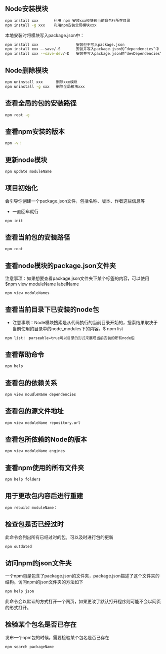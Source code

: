 ## Node安装模块

```bash
npm install xxx       利用 npm 安装xxx模块到当前命令行所在目录
npm install -g xxx    利用npm安装全局模块xxx
```

本地安装时将模块写入package.json中：

```bash
npm install xxx                 安装但不写入package.json
npm install xxx –-save/-S       安装并写入package.json的”dependencies”中
npm install xxx -–save-dev/-D   安装并写入package.json的”devDependencies”中
```

## Node删除模块

```bash
npm uninstall xxx      删除xxx模块
npm uninstall -g xxx   删除全局模块xxx
```

## 查看全局的包的安装路径

```bash
npm root -g
```

## 查看npm安装的版本

```bash
npm -v：
```

## 更新node模块

```bash
npm update moduleName
```

## 项目初始化

会引导你创建一个package.json文件，包括名称、版本、作者这些信息等

- 一直回车就行

```bash
npm init
```

## 查看当前包的安装路径

```bash
npm root
```

## 查看node模块的package.json文件夹

注意事项：如果想要查看package.json文件夹下某个标签的内容，可以使用$npm view moduleName labelName

```bash
npm view moduleNames
```

## 查看当前目录下已安装的node包

- 注意事项：Node模块搜索是从代码执行的当前目录开始的，搜索结果取决于当前使用的目录中的node_modules下的内容。$ npm list

```bash
npm list： parseable=true可以目录的形式来展现当前安装的所有node包
```

## 查看帮助命令

```bash
npm help
```

## 查看包的依赖关系

```bash
npm view moudleName dependencies
```

## 查看包的源文件地址

```bash
npm view moduleName repository.url
```

## 查看包所依赖的Node的版本

```bash
npm view moduleName engines
```

## 查看npm使用的所有文件夹

```bash
npm help folders
```

## 用于更改包内容后进行重建

```bash
npm rebuild moduleName：
```

## 检查包是否已经过时

此命令会列出所有已经过时的包，可以及时进行包的更新

```bash
npm outdated
```

## 访问npm的json文件夹

一个npm包是包含了package.json的文件夹，package.json描述了这个文件夹的结构。访问npm的json文件夹的方法如下

```bash
npm help json 
```

此命令会以默认的方式打开一个网页，如果更改了默认打开程序则可能不会以网页的形式打开。

## 检验某个包名是否已存在

发布一个npm包的时候，需要检验某个包名是否已存在

```bash
npm search packageName
```